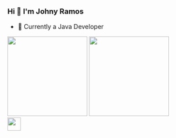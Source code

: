 ### Hi 👋 I'm Johny Ramos

- 🍵 Currently a Java Developer

<div>
  <a href="https://github.com/sapopk"></a>
  <img height="180em" src="https://github-readme-stats.vercel.app/api?username=johnyramos&layout=compact&show_icons=true&theme=nord" />
  <img height="180em" src="https://github-readme-stats.vercel.app/api/top-langs/?username=sapopk&layout=compact&repo=CoffeeDashboardStock&show_icons=true&theme=nord" />
  <!-- <img height="180em" src="https://github-readme-stats.vercel.app/api/pin/?username=sapopk&layout=compact&repo=CoffeeDashboardStock&show_icons=true&theme=nord" />
  <img height="180em" src="https://github-readme-stats.vercel.app/api/pin/?username=sapopk&layout=compact&repo=TU054---Web-Social-Media-for-Enterprise&show_icons=true&theme=nord" /> -->
</div>

<div>
  <img height="30em" src="https://img.shields.io/badge/MySQL-005C84?style=for-the-badge&logo=mysql&logoColor=white"/>
</div>
